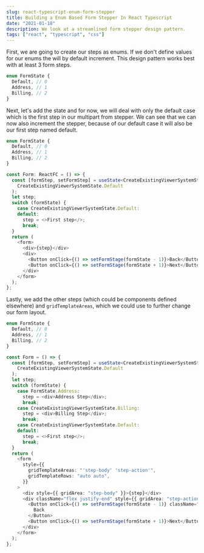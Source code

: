 ```yaml
---
slug: react-typescript-enum-form-stepper
title: Building a Enum Based Form Stepper In React Typescript
date: "2021-01-18"
description: We look at a streamlined form stepper design pattern.
tags: ["react", "typescript", "css"]
---
```


First, we are going to create our steps as enums. If we don't define values for
our enums the will by default increment. This design pattern works best with at
least 3 form steps.

```typescript jsx
enum FormState {
  Default, // 0
  Address, // 1
  Billing, // 2
}
```

Next, let's add the state and for now, we will deal with only the default case
which is the first step in our multipart from stepper. We can see that we can
now also increment the stepper, because of our default case it will also be our
first step named default.

```typescript jsx
enum FormState {
  Default, // 0
  Address, // 1
  Billing, // 2
}

const Form: ReactFC = () => {
  const [formStep, setFormStep] = useState<CreateExistingViewerSystemState>(
    CreateExistingViewerSystemState.Default
  );
  let step;
  switch (formState) {
    case CreateExistingViewerSystemState.Default:
    default:
      step = <>First step</>;
      break;
  }
  return (
    <form>
      <div>{step}</div>
      <div>
        <Button onClick={() => setFormStage(formState - 1)}>Back</Button>
        <Button onClick={() => setFormStage(formState + 1)}>Next</Button>
      </div>
    </form>
  );
};
```

Lastly, we add the other steps (which could be components defined elsewhere) and
`gridTemplateAreas`, which we could use to further change our form layout.

```typescript jsx
enum FormState {
  Default, // 0
  Address, // 1
  Billing, // 2
}

const Form = () => {
  const [formStep, setFormStep] = useState<CreateExistingViewerSystemState>(
    CreateExistingViewerSystemState.Default
  );
  let step;
  switch (formState) {
    case FormState.Address:
      step = <div>Address Step</div>;
      break;
    case CreateExistingViewerSystemState.Billing:
      step = <div>Billing Step</div>;
      break;
    case CreateExistingViewerSystemState.Default:
    default:
      step = <>First step</>;
      break;
  }
  return (
    <form
      style={{
        gridTemplateAreas: "'step-body' 'step-action'",
        gridTemplateRows: "auto auto",
      }}
    >
      <div style={{ gridArea: "step-body" }}>{step}</div>
      <div className="flex justify-end" style={{ gridArea: "step-action" }}>
        <Button onClick={() => setFormStage(formState - 1)} className="mr-2">
          Back
        </Button>
        <Button onClick={() => setFormStage(formState + 1)}>Next</Button>
      </div>
    </form>
  );
};
```
